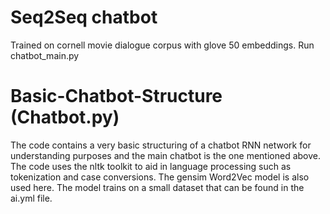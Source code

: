 # Seq2Seq chatbot
Trained on cornell movie dialogue corpus with glove 50 embeddings. Run chatbot_main.py


# Basic-Chatbot-Structure (Chatbot.py)
The code contains a very basic structuring of a chatbot RNN network for understanding purposes and the main chatbot is the one mentioned above. 
The code uses the nltk toolkit to aid in language processing such as tokenization and case conversions.
The gensim Word2Vec model is also used here. 
The model trains on a small dataset that can be found in the ai.yml file.
